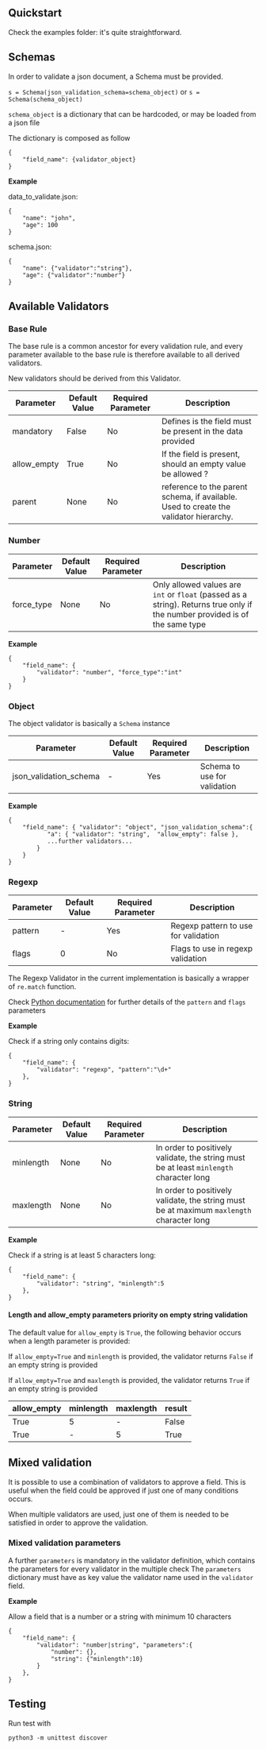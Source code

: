 ## Quickstart

Check the examples folder: it's quite straightforward.


## Schemas

In order to validate a json document, a Schema must be provided.

`s = Schema(json_validation_schema=schema_object)`
or
`s = Schema(schema_object)`

`schema_object` is a dictionary that can be hardcoded, or may be loaded from a json file

The dictionary is composed as follow
```
{
    "field_name": {validator_object}
}
```

**Example**

data_to_validate.json:
```
{
    "name": "john",
    "age": 100
}
```

schema.json:
```
{
    "name": {"validator":"string"},
    "age": {"validator":"number"}
}
```


## Available Validators

### Base Rule

The base rule is a common ancestor for every validation rule, and every parameter available to the base rule is therefore available to all derived validators.

New validators should be derived from this Validator.

Parameter | Default Value | Required Parameter | Description
----------|----------|----------|----------
mandatory | False | No |Defines is the field must be present in the data provided
allow_empty | True | No | If the field is present, should an empty value be allowed ?
parent | None | No | reference to the parent schema, if available. Used to create the validator hierarchy.



### Number

Parameter | Default Value | Required Parameter | Description
----------|----------|----------|----------
force_type | None | No | Only allowed values are `int` or `float` (passed as a string). Returns true only if the number provided is of the same type

**Example**

```
{
    "field_name": {
        "validator": "number", "force_type":"int"
    }
}
```


### Object

The object validator is basically a `Schema` instance

Parameter | Default Value | Required Parameter | Description
----------|----------|----------|----------
json_validation_schema | - | Yes | Schema to use for validation

**Example**

```
{
    "field_name": { "validator": "object", "json_validation_schema":{
           "a": { "validator": "string",  "allow_empty": false },
           ...further validators...
        }
    }
}
```


### Regexp

Parameter | Default Value | Required Parameter | Description
----------|----------|----------|----------
pattern | - | Yes | Regexp pattern to use for validation
flags | 0 | No | Flags to use in regexp validation

The Regexp Validator in the current implementation is basically a wrapper of `re.match` function.

Check [Python documentation](https://docs.python.org/3.6/library/re.html#re.match) for further details of the `pattern` and `flags` parameters

**Example**

Check if a string only contains digits:
```
{
    "field_name": {
        "validator": "regexp", "pattern":"\d+"
    },
}
```

### String

Parameter | Default Value | Required Parameter | Description
----------|----------|----------|----------
minlength | None | No | In order to positively validate, the string must be at least `minlength` character long
maxlength | None | No | In order to positively validate, the string must be at maximum `maxlength` character long

**Example**

Check if a string is at least 5 characters long:
```
{
    "field_name": {
        "validator": "string", "minlength":5
    },
}
```

#### Length and allow_empty parameters priority on empty string validation

The default value for `allow_empty` is `True`, the following behavior occurs when a length parameter is provided:

If `allow_empty=True` and `minlength` is provided, the validator returns `False` if an empty string is provided

If `allow_empty=True` and `maxlength` is provided, the validator returns `True` if an empty string is provided

allow_empty | minlength | maxlength | result
-------|-------|-------|-------
True | 5 | - | False
True | - | 5 | True

## Mixed validation

It is possible to use a combination of validators to approve a field.
This is useful when the field could be approved if just one of many conditions occurs.

When multiple validators are used, just one of them is needed to be satisfied in order to approve the validation.

### Mixed validation parameters

A further `parameters` is mandatory in the validator definition, which contains the parameters for every validator in the multiple check
The `parameters` dictionary must have as key value the validator name used in the `validator` field.

**Example**

Allow a field that is a number or a string with minimum 10 characters

```
{
    "field_name": {
        "validator": "number|string", "parameters":{
            "number": {},
            "string": {"minlength":10}
        }
    },
}
```


## Testing

Run test with

`python3 -m unittest discover`